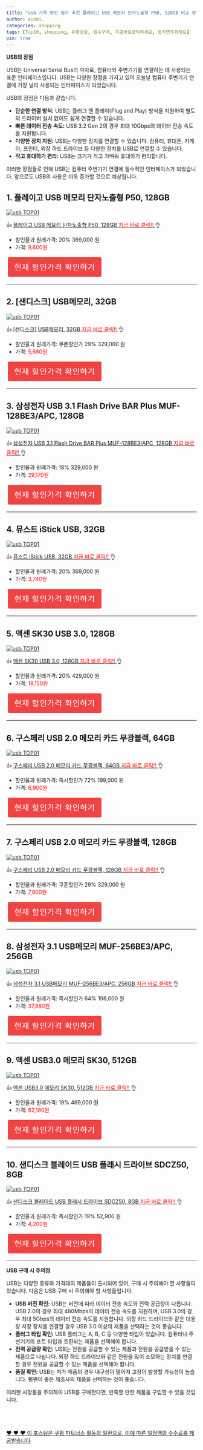 ```yaml
---
title: "usb 가격 확인 필수 추천 플레이고 USB 메모리 단자노출형 P50, 128GB 비교 장점 구매가이드"
author: eunmi.
categories: shopping
tags: [Top10, shopping, 유행상품, 필수구매, 지금바로클릭하세요, 놓치면후회해요]
pin: true
---
```

**USB의 장점**

USB는 Universal Serial Bus의 약자로, 컴퓨터와 주변기기를 연결하는 데 사용되는 표준 인터페이스입니다. USB는 다양한 장점을 가지고 있어 오늘날 컴퓨터 주변기기 연결에 가장 널리 사용되는 인터페이스가 되었습니다.

USB의 장점은 다음과 같습니다.

* **단순한 연결 방식:** USB는 플러그 앤 플레이(Plug and Play) 방식을 지원하여 별도의 드라이버 설치 없이도 쉽게 연결할 수 있습니다.
* **빠른 데이터 전송 속도:** USB 3.2 Gen 2의 경우 최대 10Gbps의 데이터 전송 속도를 지원합니다.
* **다양한 장치 지원:** USB는 다양한 장치를 연결할 수 있습니다. 컴퓨터, 휴대폰, 카메라, 프린터, 외장 하드 드라이브 등 다양한 장치를 USB로 연결할 수 있습니다.
* **작고 휴대하기 편리:** USB는 크기가 작고 가벼워 휴대하기 편리합니다.

이러한 장점들로 인해 USB는 컴퓨터 주변기기 연결에 필수적인 인터페이스가 되었습니다. 앞으로도 USB의 사용은 더욱 증가할 것으로 예상됩니다.

   

## 1. 플레이고 USB 메모리 단자노출형 P50, 128GB

[![usb TOP01](https://thumbnail8.coupangcdn.com/thumbnails/remote/230x230ex/image/retail/images/3662272047709428-bc4ccd8c-e0b2-4bbc-a599-02e45cdb5e22.jpg)](https://link.coupang.com/re/AFFSDP?lptag=AF3617701&subid=GithubCoopas&pageKey=5309101612&traceid=V0-153&itemId=7657172318&vendorItemId=74947573873)


👍 [플레이고 USB 메모리 단자노출형 P50, 128GB <font color=red> 지금 바로 클릭!! </font> ](https://link.coupang.com/re/AFFSDP?lptag=AF3617701&subid=GithubCoopas&pageKey=5309101612&traceid=V0-153&itemId=7657172318&vendorItemId=74947573873) 👌 


- 할인율과 원래가격: 20%  369,000   원
- 가격: <span style='color:red'>8,600원</span>

[![](/discount_price.png)](https://link.coupang.com/re/AFFSDP?lptag=AF3617701&subid=GithubCoopas&pageKey=5309101612&traceid=V0-153&itemId=7657172318&vendorItemId=74947573873)

---


   

## 2. [샌디스크] USB메모리, 32GB

[![usb TOP01](https://thumbnail8.coupangcdn.com/thumbnails/remote/230x230ex/image/vendor_inventory/44ae/de2ded20b7178595c10831376696fc481a1b90595555ef7114f85d541bef.jpg)](https://link.coupang.com/re/AFFSDP?lptag=AF3617701&subid=GithubCoopas&pageKey=1301293443&traceid=V0-153&itemId=2315095101&vendorItemId=85292479425)


👍 [[샌디스크] USB메모리, 32GB <font color=red> 지금 바로 클릭!! </font> ](https://link.coupang.com/re/AFFSDP?lptag=AF3617701&subid=GithubCoopas&pageKey=1301293443&traceid=V0-153&itemId=2315095101&vendorItemId=85292479425) 👌 


- 할인율과 원래가격: 쿠폰할인가 29%  329,000   원
- 가격: <span style='color:red'>5,680원</span>

[![](/discount_price.png)](https://link.coupang.com/re/AFFSDP?lptag=AF3617701&subid=GithubCoopas&pageKey=1301293443&traceid=V0-153&itemId=2315095101&vendorItemId=85292479425)

---


   

## 3. 삼성전자 USB 3.1 Flash Drive BAR Plus MUF-128BE3/APC, 128GB

[![usb TOP01](https://thumbnail7.coupangcdn.com/thumbnails/remote/230x230ex/image/retail/images/629034327491761-d3a3dd54-0b33-4354-8686-d39d2babcb2e.jpg)](https://link.coupang.com/re/AFFSDP?lptag=AF3617701&subid=GithubCoopas&pageKey=111559792&traceid=V0-153&itemId=335977109&vendorItemId=3824294564)


👍 [삼성전자 USB 3.1 Flash Drive BAR Plus MUF-128BE3/APC, 128GB <font color=red> 지금 바로 클릭!! </font> ](https://link.coupang.com/re/AFFSDP?lptag=AF3617701&subid=GithubCoopas&pageKey=111559792&traceid=V0-153&itemId=335977109&vendorItemId=3824294564) 👌 


- 할인율과 원래가격: 18%  329,000   원
- 가격: <span style='color:red'>29,170원</span>

[![](/discount_price.png)](https://link.coupang.com/re/AFFSDP?lptag=AF3617701&subid=GithubCoopas&pageKey=111559792&traceid=V0-153&itemId=335977109&vendorItemId=3824294564)

---


   

## 4. 뮤스트 iStick USB, 32GB

[![usb TOP01](https://thumbnail8.coupangcdn.com/thumbnails/remote/230x230ex/image/retail/images/1671979925682831-40ee85d9-52e9-43e4-b09b-a315cc375b2e.jpg)](https://link.coupang.com/re/AFFSDP?lptag=AF3617701&subid=GithubCoopas&pageKey=99304018&traceid=V0-153&itemId=303921833&vendorItemId=3749476835)


👍 [뮤스트 iStick USB, 32GB <font color=red> 지금 바로 클릭!! </font> ](https://link.coupang.com/re/AFFSDP?lptag=AF3617701&subid=GithubCoopas&pageKey=99304018&traceid=V0-153&itemId=303921833&vendorItemId=3749476835) 👌 


- 할인율과 원래가격: 20%  369,000   원
- 가격: <span style='color:red'>3,740원</span>

[![](/discount_price.png)](https://link.coupang.com/re/AFFSDP?lptag=AF3617701&subid=GithubCoopas&pageKey=99304018&traceid=V0-153&itemId=303921833&vendorItemId=3749476835)

---


   

## 5. 액센 SK30 USB 3.0, 128GB

[![usb TOP01](https://thumbnail6.coupangcdn.com/thumbnails/remote/230x230ex/image/retail/images/8588966283400642-6ec56fb5-5ec4-4180-9320-3ae162fba1f0.jpg)](https://link.coupang.com/re/AFFSDP?lptag=AF3617701&subid=GithubCoopas&pageKey=284366019&traceid=V0-153&itemId=902629009&vendorItemId=5262144859)


👍 [액센 SK30 USB 3.0, 128GB <font color=red> 지금 바로 클릭!! </font> ](https://link.coupang.com/re/AFFSDP?lptag=AF3617701&subid=GithubCoopas&pageKey=284366019&traceid=V0-153&itemId=902629009&vendorItemId=5262144859) 👌 


- 할인율과 원래가격: 20%  429,000   원
- 가격: <span style='color:red'>18,150원</span>

[![](/discount_price.png)](https://link.coupang.com/re/AFFSDP?lptag=AF3617701&subid=GithubCoopas&pageKey=284366019&traceid=V0-153&itemId=902629009&vendorItemId=5262144859)

---


   

## 6. 구스페리 USB 2.0 메모리 카드 무광블랙, 64GB

[![usb TOP01](https://thumbnail7.coupangcdn.com/thumbnails/remote/230x230ex/image/retail/images/2023/06/30/10/9/29f28b5f-b55c-4e89-8077-7c33f09b7c4e.jpg)](https://link.coupang.com/re/AFFSDP?lptag=AF3617701&subid=GithubCoopas&pageKey=7434046234&traceid=V0-153&itemId=19315419589&vendorItemId=86429644769)


👍 [구스페리 USB 2.0 메모리 카드 무광블랙, 64GB <font color=red> 지금 바로 클릭!! </font> ](https://link.coupang.com/re/AFFSDP?lptag=AF3617701&subid=GithubCoopas&pageKey=7434046234&traceid=V0-153&itemId=19315419589&vendorItemId=86429644769) 👌 


- 할인율과 원래가격: 즉시할인가 72%  199,000   원
- 가격: <span style='color:red'>6,900원</span>

[![](/discount_price.png)](https://link.coupang.com/re/AFFSDP?lptag=AF3617701&subid=GithubCoopas&pageKey=7434046234&traceid=V0-153&itemId=19315419589&vendorItemId=86429644769)

---


   

## 7. 구스페리 USB 2.0 메모리 카드 무광블랙, 128GB

[![usb TOP01](https://thumbnail9.coupangcdn.com/thumbnails/remote/230x230ex/image/retail/images/2023/07/03/18/9/12315612-3786-4f19-bf33-62ceb940b574.jpg)](https://link.coupang.com/re/AFFSDP?lptag=AF3617701&subid=GithubCoopas&pageKey=7434046234&traceid=V0-153&itemId=19346765493&vendorItemId=86460122537)


👍 [구스페리 USB 2.0 메모리 카드 무광블랙, 128GB <font color=red> 지금 바로 클릭!! </font> ](https://link.coupang.com/re/AFFSDP?lptag=AF3617701&subid=GithubCoopas&pageKey=7434046234&traceid=V0-153&itemId=19346765493&vendorItemId=86460122537) 👌 


- 할인율과 원래가격: 쿠폰할인가 29%  329,000   원
- 가격: <span style='color:red'>7,900원</span>

[![](/discount_price.png)](https://link.coupang.com/re/AFFSDP?lptag=AF3617701&subid=GithubCoopas&pageKey=7434046234&traceid=V0-153&itemId=19346765493&vendorItemId=86460122537)

---


   

## 8. 삼성전자 3.1 USB메모리 MUF-256BE3/APC, 256GB

[![usb TOP01](https://thumbnail7.coupangcdn.com/thumbnails/remote/230x230ex/image/retail/images/792851521026617-9441b759-b9c6-4700-9c3f-fb2dac83b1a5.jpg)](https://link.coupang.com/re/AFFSDP?lptag=AF3617701&subid=GithubCoopas&pageKey=111559792&traceid=V0-153&itemId=334317216&vendorItemId=3820310286)


👍 [삼성전자 3.1 USB메모리 MUF-256BE3/APC, 256GB <font color=red> 지금 바로 클릭!! </font> ](https://link.coupang.com/re/AFFSDP?lptag=AF3617701&subid=GithubCoopas&pageKey=111559792&traceid=V0-153&itemId=334317216&vendorItemId=3820310286) 👌 


- 할인율과 원래가격: 즉시할인가 64%  198,000   원
- 가격: <span style='color:red'>37,880원</span>

[![](/discount_price.png)](https://link.coupang.com/re/AFFSDP?lptag=AF3617701&subid=GithubCoopas&pageKey=111559792&traceid=V0-153&itemId=334317216&vendorItemId=3820310286)

---


   

## 9. 액센 USB3.0 메모리 SK30, 512GB

[![usb TOP01](https://thumbnail10.coupangcdn.com/thumbnails/remote/230x230ex/image/rs_quotation_api/bidxqwpk/0d67f8d599e145c4b4734879a1fea02d.jpg)](https://link.coupang.com/re/AFFSDP?lptag=AF3617701&subid=GithubCoopas&pageKey=284366019&traceid=V0-153&itemId=18179382911&vendorItemId=85328448930)


👍 [액센 USB3.0 메모리 SK30, 512GB <font color=red> 지금 바로 클릭!! </font> ](https://link.coupang.com/re/AFFSDP?lptag=AF3617701&subid=GithubCoopas&pageKey=284366019&traceid=V0-153&itemId=18179382911&vendorItemId=85328448930) 👌 


- 할인율과 원래가격: 19%  469,000   원
- 가격: <span style='color:red'>62,180원</span>

[![](/discount_price.png)](https://link.coupang.com/re/AFFSDP?lptag=AF3617701&subid=GithubCoopas&pageKey=284366019&traceid=V0-153&itemId=18179382911&vendorItemId=85328448930)

---


   

## 10. 샌디스크 블레이드 USB 플래시 드라이브 SDCZ50, 8GB

[![usb TOP01](https://thumbnail9.coupangcdn.com/thumbnails/remote/230x230ex/image/vendor_inventory/263e/cbf020fcb3eb3b7d3202719f0149e7b69d64077aaddc1b7abaa7a76fbc03.jpg)](https://link.coupang.com/re/AFFSDP?lptag=AF3617701&subid=GithubCoopas&pageKey=1301293443&traceid=V0-153&itemId=2315095102&vendorItemId=70061602245)


👍 [샌디스크 블레이드 USB 플래시 드라이브 SDCZ50, 8GB <font color=red> 지금 바로 클릭!! </font> ](https://link.coupang.com/re/AFFSDP?lptag=AF3617701&subid=GithubCoopas&pageKey=1301293443&traceid=V0-153&itemId=2315095102&vendorItemId=70061602245) 👌 


- 할인율과 원래가격: 즉시할인가 19%  52,900   원
- 가격: <span style='color:red'>4,200원</span>

[![](/discount_price.png)](https://link.coupang.com/re/AFFSDP?lptag=AF3617701&subid=GithubCoopas&pageKey=1301293443&traceid=V0-153&itemId=2315095102&vendorItemId=70061602245)

---
**USB 구매 시 주의점**

USB는 다양한 종류와 가격대의 제품들이 출시되어 있어, 구매 시 주의해야 할 사항들이 있습니다. 다음은 USB 구매 시 주의해야 할 사항들입니다.

* **USB 버전 확인:** USB는 버전에 따라 데이터 전송 속도와 전력 공급량이 다릅니다. USB 2.0의 경우 최대 480Mbps의 데이터 전송 속도를 지원하며, USB 3.0의 경우 최대 5Gbps의 데이터 전송 속도를 지원합니다. 외장 하드 드라이브와 같은 대용량 저장 장치를 연결할 경우 USB 3.0 이상의 제품을 선택하는 것이 좋습니다.
* **플러그 타입 확인:** USB 플러그는 A, B, C 등 다양한 타입이 있습니다. 컴퓨터나 주변기기의 포트 타입과 호환되는 제품을 선택해야 합니다.
* **전력 공급량 확인:** USB는 전원을 공급할 수 있는 제품과 전원을 공급받을 수 있는 제품으로 나뉩니다. 외장 하드 드라이브와 같은 전원을 많이 소모하는 장치를 연결할 경우 전원을 공급할 수 있는 제품을 선택해야 합니다.
* **품질 확인:** USB는 저가 제품의 경우 내구성이 떨어져 고장이 발생할 가능성이 높습니다. 평판이 좋은 제조사의 제품을 선택하는 것이 좋습니다.

이러한 사항들을 주의하여 USB를 구매한다면, 만족할 만한 제품을 구입할 수 있을 것입니다.<br><br><br><br><br> [ ❤ ❤ ❤ 이 포스팅은 쿠팡 파트너스 활동의 일환으로, 이에 따른 일정액의 수수료를 제공받습니다](https://link.coupang.com/a/bcEFyh)